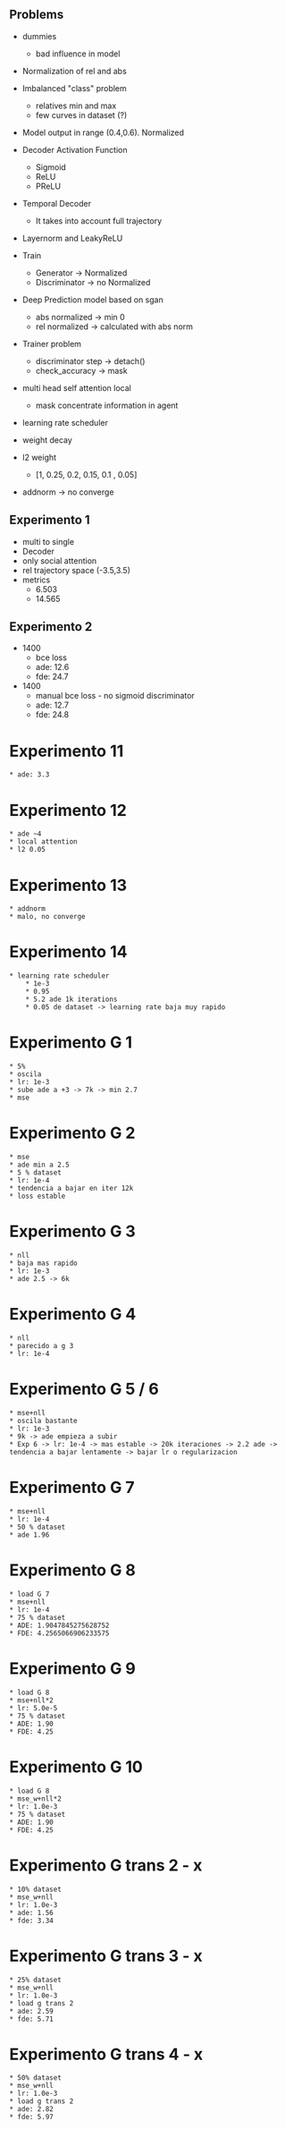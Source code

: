 ## Problems
* dummies
    * bad influence in model
* Normalization of rel and abs
* Imbalanced "class" problem
    * relatives min and max
    * few curves in dataset (?)
* Model output in range (0.4,0.6). Normalized
* Decoder Activation Function
    * Sigmoid
    * ReLU
    * PReLU
* Temporal Decoder
    * It takes into account full trajectory
* Layernorm and LeakyReLU 
* Train
    * Generator -> Normalized
    * Discriminator -> no Normalized
* Deep Prediction model based on sgan
    * abs normalized -> min 0
    * rel normalized -> calculated with abs norm
* Trainer problem
    * discriminator step -> detach()
    * check_accuracy -> mask

* multi head self attention local
    * mask concentrate information in agent
* learning rate scheduler
* weight decay
* l2 weight
    * [1, 0.25, 0.2, 0.15, 0.1 , 0.05]
* addnorm -> no converge

## Experimento 1
* multi to single
* Decoder
* only social attention
* rel trajectory space (-3.5,3.5)
* metrics
    * 6.503
    * 14.565

## Experimento 2
* 1400
    * bce loss
    * ade: 12.6
    * fde: 24.7
* 1400
    * manual bce loss - no sigmoid discriminator
    * ade: 12.7
    * fde: 24.8

# Experimento 11
    * ade: 3.3

# Experimento 12
    * ade ~4
    * local attention
    * l2 0.05

# Experimento 13
    * addnorm
    * malo, no converge

# Experimento 14
    * learning rate scheduler
        * 1e-3
        * 0.95
        * 5.2 ade 1k iterations
        * 0.05 de dataset -> learning rate baja muy rapido

# Experimento G 1
    * 5%
    * oscila
    * lr: 1e-3
    * sube ade a +3 -> 7k -> min 2.7
    * mse

# Experimento G 2
    * mse
    * ade min a 2.5
    * 5 % dataset
    * lr: 1e-4
    * tendencia a bajar en iter 12k
    * loss estable

# Experimento G 3
    * nll
    * baja mas rapido
    * lr: 1e-3
    * ade 2.5 -> 6k

# Experimento G 4
    * nll
    * parecido a g 3
    * lr: 1e-4

# Experimento G 5 / 6
    * mse+nll
    * oscila bastante
    * lr: 1e-3
    * 9k -> ade empieza a subir
    * Exp 6 -> lr: 1e-4 -> mas estable -> 20k iteraciones -> 2.2 ade -> tendencia a bajar lentamente -> bajar lr o regularizacion

# Experimento G 7
    * mse+nll
    * lr: 1e-4
    * 50 % dataset
    * ade 1.96

# Experimento G 8
    * load G 7
    * mse+nll
    * lr: 1e-4
    * 75 % dataset
    * ADE: 1.9047845275628752
    * FDE: 4.2565066906233575

# Experimento G 9
    * load G 8
    * mse+nll*2
    * lr: 5.0e-5
    * 75 % dataset
    * ADE: 1.90
    * FDE: 4.25 

# Experimento G 10
    * load G 8
    * mse_w+nll*2
    * lr: 1.0e-3
    * 75 % dataset
    * ADE: 1.90
    * FDE: 4.25

# Experimento G trans 2 - x
    * 10% dataset
    * mse_w+nll
    * lr: 1.0e-3
    * ade: 1.56
    * fde: 3.34

# Experimento G trans 3 - x
    * 25% dataset
    * mse_w+nll
    * lr: 1.0e-3
    * load g trans 2
    * ade: 2.59
    * fde: 5.71

# Experimento G trans 4 - x
    * 50% dataset
    * mse_w+nll
    * lr: 1.0e-3
    * load g trans 2
    * ade: 2.82
    * fde: 5.97